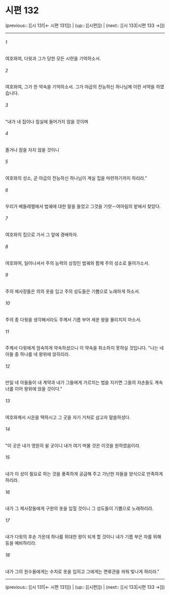 # 시편 132

(previous:: [[시 131|← 시편 131]]) | (up:: [[시편]]) | (next:: [[시 133|시편 133 →]])

***




###### 1 

여호와여, 다윗과 그가 당한 모든 시련을 기억하소서. 



###### 2 

여호와여, 그가 한 약속을 기억하소서. 그가 야곱의 전능하신 하나님께 이런 서약을 하였습니다. 



###### 3 

"내가 내 집이나 침실에 들어가지 않을 것이며 



###### 4 

졸거나 잠을 자지 않을 것이니 



###### 5 

여호와의 성소, 곧 야곱의 전능하신 하나님이 계실 집을 마련하기까지 하리라." 



###### 6 

우리가 베들레헴에서 법궤에 대한 말을 들었고 그것을 기럇－여아림의 밭에서 찾았다. 



###### 7 

여호와의 집으로 가서 그 앞에 경배하자. 



###### 8 

여호와여, 일어나셔서 주의 능력의 상징인 법궤와 함께 주의 성소로 들어가소서. 



###### 9 

주의 제사장들은 의의 옷을 입고 주의 성도들은 기쁨으로 노래하게 하소서. 



###### 10 

주의 종 다윗을 생각해서라도 주께서 기름 부어 세운 왕을 물리치지 마소서. 



###### 11 

주께서 다윗에게 엄숙하게 약속하셨으니 이 약속을 취소하지 못하실 것입니다. "나는 네 아들 중 하나를 네 왕위에 앉히리라. 



###### 12 

만일 네 아들들이 내 계약과 내가 그들에게 가르치는 법을 지키면 그들의 자손들도 계속 너를 이어 왕위에 앉을 것이다." 



###### 13 

여호와께서 시온을 택하시고 그 곳을 자기 거처로 삼고자 말씀하셨다. 



###### 14 

"이 곳은 내가 영원히 쉴 곳이니 내가 여기 머물 것은 이것을 원하였음이라. 



###### 15 

내가 이 성이 필요로 하는 것을 풍족하게 공급해 주고 가난한 자들을 양식으로 만족하게 하리라. 



###### 16 

내가 그 제사장들에게 구원의 옷을 입힐 것이니 그 성도들이 기쁨으로 노래하리라. 



###### 17 

내가 다윗의 후손 가운데 하나를 위대한 왕이 되게 할 것이니 내가 기름 부은 자를 위해 등을 예비하리라. 



###### 18 

내가 그의 원수들에게는 수치로 옷을 입히고 그에게는 면류관을 씌워 빛나게 하리라."

***

(previous:: [[시 131|← 시편 131]]) | (up:: [[시편]]) | (next:: [[시 133|시편 133 →]])
